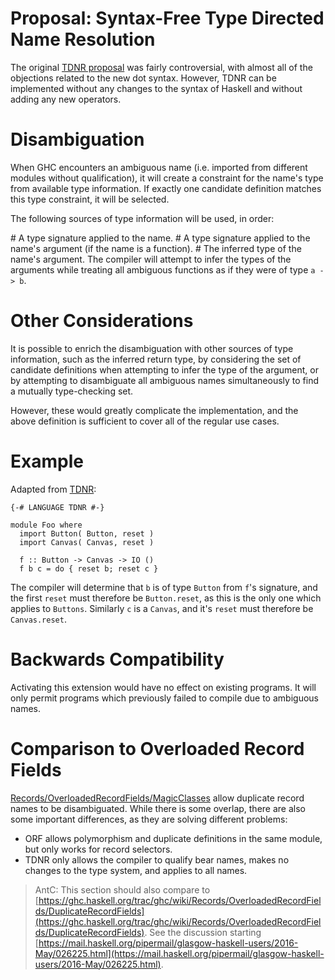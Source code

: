 # Proposal: Syntax-Free Type Directed Name Resolution


The original [TDNR proposal](http://hackage.haskell.org/trac/haskell-prime/wiki/TypeDirectedNameResolution) was fairly controversial, with almost all of the objections related to the new dot syntax. However, TDNR can be implemented without any changes to the syntax of Haskell and without adding any new operators.

# Disambiguation


When GHC encounters an ambiguous name (i.e. imported from different modules without qualification), it will create a constraint for the name's type from available type information. If exactly one candidate definition matches this type constraint, it will be selected.


The following sources of type information will be used, in order:


\# A type signature applied to the name.
\# A type signature applied to the name's argument (if the name is a function).
\# The inferred type of the name's argument. The compiler will attempt to infer the types of the arguments while treating all ambiguous functions as if they were of type `a -> b`.

# Other Considerations


It is possible to enrich the disambiguation with other sources of type information, such as the inferred return type, by considering the set of candidate definitions when attempting to infer the type of the argument, or by attempting to disambiguate all ambiguous names simultaneously to find a mutually type-checking set.


However, these would greatly complicate the implementation, and the above definition is sufficient to cover all of the regular use cases.

# Example



Adapted from [TDNR](http://hackage.haskell.org/trac/haskell-prime/wiki/TypeDirectedNameResolution):


```
{-# LANGUAGE TDNR #-}

module Foo where
  import Button( Button, reset )
  import Canvas( Canvas, reset )

  f :: Button -> Canvas -> IO ()
  f b c = do { reset b; reset c }
```


The compiler will determine that `b` is of type `Button` from `f`'s signature, and the first `reset` must therefore be `Button.reset`, as this is the only one which applies to `Buttons`. Similarly `c` is a `Canvas`, and it's `reset` must therefore be `Canvas.reset`.

# Backwards Compatibility


Activating this extension would have no effect on existing programs. It will only permit programs which previously failed to compile due to ambiguous names.

# Comparison to Overloaded Record Fields

[Records/OverloadedRecordFields/MagicClasses](records/overloaded-record-fields/magic-classes) allow duplicate record names to be disambiguated. While there is some overlap, there are also some important differences, as they are solving different problems:

- ORF allows polymorphism and duplicate definitions in the same module, but only works for record selectors.
- TDNR only allows the compiler to qualify bear names, makes no changes to the type system, and applies to all names.

>
>
> AntC: This section should also compare to [https://ghc.haskell.org/trac/ghc/wiki/Records/OverloadedRecordFields/DuplicateRecordFields](https://ghc.haskell.org/trac/ghc/wiki/Records/OverloadedRecordFields/DuplicateRecordFields).
> See the discussion starting [https://mail.haskell.org/pipermail/glasgow-haskell-users/2016-May/026225.html](https://mail.haskell.org/pipermail/glasgow-haskell-users/2016-May/026225.html).
>
>

